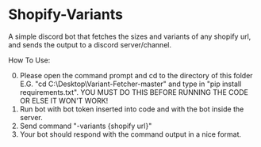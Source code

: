 # Shopify-Variants
A simple discord bot that fetches the sizes and variants of any shopify url, and sends the output to a discord server/channel.

How  To Use:

0. Please open the command prompt and cd to the directory of this folder E.G. "cd C:\Desktop\Variant-Fetcher-master\" and type in "pip install requirements.txt". YOU MUST DO THIS BEFORE RUNNING THE CODE OR ELSE IT WON'T WORK!
1. Run bot with bot token inserted into code and with the bot inside the server.
2. Send command "-variants {shopify url}"
3. Your bot should respond with the command output in a nice format. 


